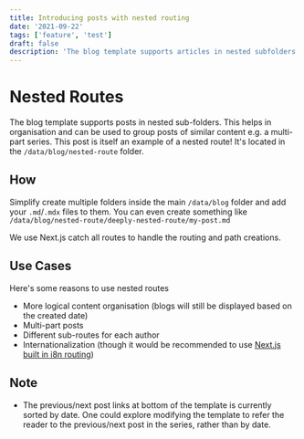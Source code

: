 ```yaml
---
title: Introducing posts with nested routing
date: '2021-09-22'
tags: ['feature', 'test']
draft: false
description: 'The blog template supports articles in nested subfolders. This can be used to group together articles with similar content, such as a multi-part course. This article is an example of a nested route.'
---
```


# Nested Routes

The blog template supports posts in nested sub-folders. This helps in organisation and can be used to group posts of similar content e.g. a multi-part series. This post is itself an example of a nested route! It's located in the `/data/blog/nested-route` folder.

## How

Simplify create multiple folders inside the main `/data/blog` folder and add your `.md`/`.mdx` files to them. You can even create something like `/data/blog/nested-route/deeply-nested-route/my-post.md`

We use Next.js catch all routes to handle the routing and path creations.

## Use Cases

Here's some reasons to use nested routes

- More logical content organisation (blogs will still be displayed based on the created date)
- Multi-part posts
- Different sub-routes for each author
- Internationalization (though it would be recommended to use [Next.js built in i8n routing](https://nextjs.org/docs/advanced-features/i18n-routing))

## Note

- The previous/next post links at bottom of the template is currently sorted by date. One could explore modifying the template to refer the reader to the previous/next post in the series, rather than by date.
